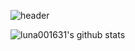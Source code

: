 ![header](https://capsule-render.vercel.app/api?type=waving&color=auto&height=300&section=header&text=Welcome🤗&fontSize=90)

![luna001631's github stats](https://github-readme-stats.vercel.app/api?username=luna001631&show_icons=true)
